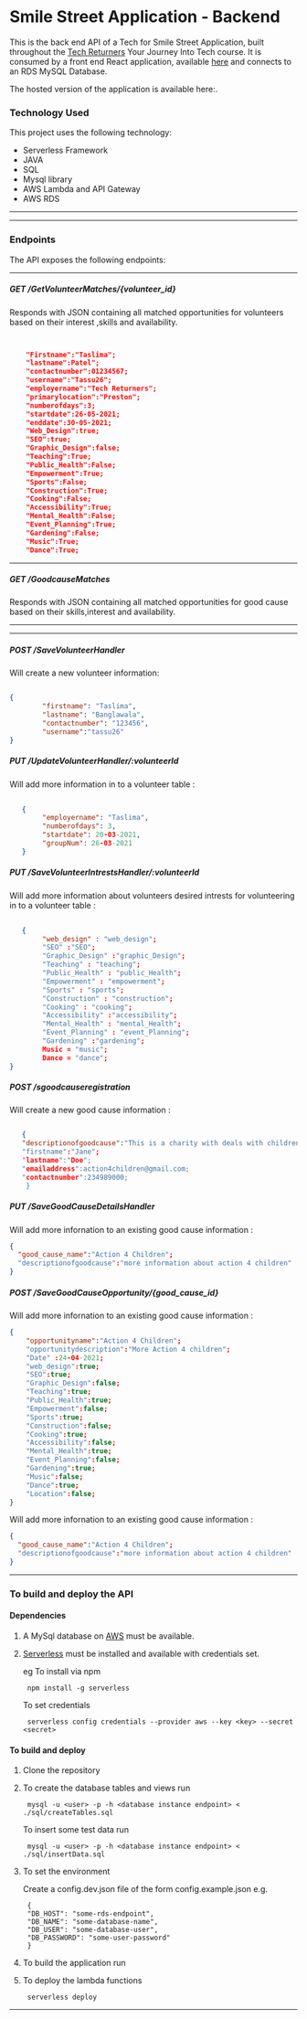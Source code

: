 # Smile Street Application - Backend

This is the back end API of a Tech for Smile Street Application, built throughout the [Tech Returners](https://techreturners.com) Your Journey Into Tech course. 
It is consumed by a front end React application, available [here](https://github.com/smile-street/smile-street-front-end) and connects to an RDS MySQL Database.

The hosted version of the application is available here:.

### Technology Used

This project uses the following technology:

- Serverless Framework
- JAVA
- SQL
- Mysql library
- AWS Lambda and API Gateway
- AWS RDS

---
---
### Endpoints

The API exposes the following endpoints:

---

##### GET /GetVolunteerMatches/{volunteer_id}


Responds with JSON containing all matched opportunities for volunteers based on their interest ,skills and availability.
```json


    "Firstname":"Taslima";
    "lastname":Patel";
    "contactnumber":01234567;
    "username":"Tassu26";
    "employername":"Tech Returners";
    "primarylocation":"Preston";
    "numberofdays":3;
    "startdate":26-05-2021;
    "enddate":30-05-2021;
    "Web_Design":true;
    "SEO":true;
    "Graphic_Design":false;
    "Teaching":True;
    "Public_Health":False;
    "Empowerment":True;
    "Sports":False;
    "Construction":True;
    "Cooking":False;
    "Accessibility":True;
    "Mental_Health":False;
    "Event_Planning":True;
    "Gardening":False;
    "Music":True;
    "Dance":True;
```

---

##### GET /GoodcauseMatches


Responds with JSON containing all matched opportunities for good cause based on their skills,interest and availability.

---


---

##### POST /SaveVolunteerHandler

Will create a new volunteer information:

```json

{
        "firstname": "Taslima",
        "lastname": "Banglawala",
        "contactnumber": "123456",
        "username":"tassu26"
}
```

##### PUT /UpdateVolunteerHandler/:volunteerId


Will add more information in to a volunteer table :

```json   
   
   {
        "employername": "Taslima",
        "numberofdays": 3,
        "startdate": 20-03-2021,
        "groupNum": 26-03-2021
   }
```

##### PUT /SaveVolunteerIntrestsHandler/:volunteerId


Will add more information about volunteers desired intrests for volunteering  in to a volunteer table :

```json   
   
   {
        "web_design" : "web_design";
        "SEO" :"SEO";
        "Graphic_Design" :"graphic_Design";
        "Teaching" : "teaching";
        "Public_Health" : "public_Health";
        "Empowerment" : "empowerment";
        "Sports" : "sports";
        "Construction" : "construction";
        "Cooking" : "cooking";
        "Accessibility" :"accessibility";
        "Mental_Health" : "mental_Health";
        "Event_Planning" : "event_Planning";
        "Gardening" :"gardening";
        Music = "music";
        Dance = "dance";
}
```
##### POST /sgoodcauseregistration

Will create a new good cause  information :

```json

   {
   "descriptionofgoodcause":"This is a charity with deals with children";
   "firstname":"Jane";
   'lastname":"Doe";
   "emailaddress":action4children@gmail.com;
   "contactnumber":234989000;
    }
```
##### PUT /SaveGoodCauseDetailsHandler

Will add more infornation to an existing  good cause  information : 

```json
{
  "good_cause_name":"Action 4 Children";
  "descriptionofgoodcause":"more information about action 4 children"
}
```
##### POST /SaveGoodCauseOpportunity/{good_cause_id}

Will add more infornation to an existing  good cause  information : 

```json
{
    "opportunityname":"Action 4 Children";
    "opportunitydescription":"More Action 4 children";
    "Date" :24-04-2021;
    "web_design":true;
    "SEO":true;
    "Graphic_Design":false;
    "Teaching":true;
    "Public_Health":true;
    "Empowerment":false;
    "Sports":true;
    "Construction":false;
    "Cooking":true;
    "Accessibility":false;
    "Mental_Health":true;
    "Event_Planning":false;
    "Gardening":true;
    "Music":false;
    "Dance":true;
    "Location":false;
}
```

Will add more infornation to an existing  good cause  information : 

```json
{
  "good_cause_name":"Action 4 Children";
  "descriptionofgoodcause":"more information about action 4 children"
}
```

---




### To build and deploy the API

#### Dependencies
1. A MySql database on [AWS](https://aws.amazon.com/) must be available.
2. [Serverless](https://www.serverless.com/framework/docs/getting-started/) must be installed and available with credentials set.

   eg To install via npm

        npm install -g serverless 

   To set credentials

        serverless config credentials --provider aws --key <key> --secret <secret>



#### To build and deploy

1. Clone the repository
2. To create the database tables and views run

        mysql -u <user> -p -h <database instance endpoint> < ./sql/createTables.sql

   To insert some test data run

        mysql -u <user> -p -h <database instance endpoint> < ./sql/insertData.sql

3. To set the environment

   Create a config.dev.json file of the form config.example.json e.g.

        {
        "DB_HOST": "some-rds-endpoint",
        "DB_NAME": "some-database-name",
        "DB_USER": "some-database-user",
        "DB_PASSWORD": "some-user-password"
        }

4. To build the application run

       

5. To deploy the lambda functions

        serverless deploy

---
